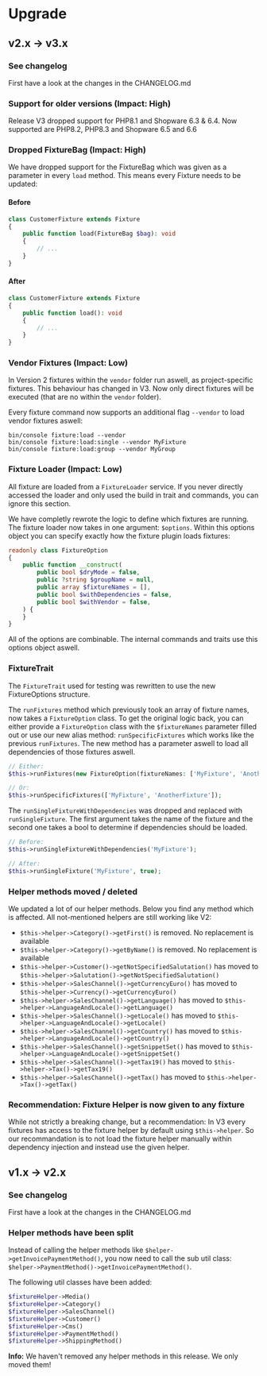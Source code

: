 # Upgrade

## v2.x -> v3.x
### See changelog
First have a look at the changes in the CHANGELOG.md

### Support for older versions (Impact: High)
Release V3 dropped support for PHP8.1 and Shopware 6.3 & 6.4.
Now supported are PHP8.2, PHP8.3 and Shopware 6.5 and 6.6

### Dropped FixtureBag (Impact: High)
We have dropped support for the FixtureBag which was given as a parameter in every `load` method. 
This means every Fixture needs to be updated:

#### Before
```php
class CustomerFixture extends Fixture
{
    public function load(FixtureBag $bag): void 
    {
        // ...
    }
}
```

#### After
```php
class CustomerFixture extends Fixture
{
    public function load(): void 
    {
        // ...
    }
}
```

### Vendor Fixtures (Impact: Low)
In Version 2 fixtures within the `vendor` folder run aswell, as project-specific fixtures. This behaviour has changed
in V3. Now only direct fixtures will be executed (that are no within the `vendor` folder).

Every fixture command now supports an additional flag `--vendor` to load vendor fixtures aswell:
```shell
bin/console fixture:load --vendor
bin/console fixture:load:single --vendor MyFixture
bin/console fixture:load:group --vendor MyGroup
```

### Fixture Loader (Impact: Low)
All fixture are loaded from a `FixtureLoader` service. If you never directly accessed the loader and only used
the build in trait and commands, you can ignore this section.

We have completly rewrote the logic to define which fixtures are running. The fixture loader now takes in one
argument: `$options`. Within this options object you can specify exactly how the fixture plugin loads fixtures:

```php
readonly class FixtureOption
{
    public function __construct(
        public bool $dryMode = false,
        public ?string $groupName = null,
        public array $fixtureNames = [],
        public bool $withDependencies = false,
        public bool $withVendor = false,
    ) {
    }
}
```

All of the options are combinable. The internal commands and traits use this options object aswell.

### FixtureTrait
The `FixtureTrait` used for testing was rewritten to use the new FixtureOptions structure. 

The `runFixtures` method which previously took an array of fixture names, now takes a `FixtureOption` class.
To get the original logic back, you can either provide a `FixtureOption` class with the `$fixtureNames` parameter
filled out or use our new alias method: `runSpecificFixtures` which works like the previous `runFixtures`.
The new method has a parameter aswell to load all dependencies of those fixtures aswell.

```php
// Either:
$this->runFixtures(new FixtureOption(fixtureNames: ['MyFixture', 'AnotherFixture']));

// Or:
$this->runSpecificFixtures(['MyFixture', 'AnotherFixture']);
```

The `runSingleFixtureWithDependencies` was dropped and replaced with `runSingleFixture`. The first argument takes
the name of the fixture and the second one takes a bool to determine if dependencies should be loaded.

```php
// Before:
$this->runSingleFixtureWithDependencies('MyFixture');

// After:
$this->runSingleFixture('MyFixture', true);
```

### Helper methods moved / deleted
We updated a lot of our helper methods. Below you find any method which is affected. All not-mentioned helpers are still
working like V2:

- `$this->helper->Category()->getFirst()` is removed. No replacement is available
- `$this->helper->Category()->getByName()` is removed. No replacement is available
- `$this->helper->Customer()->getNotSpecifiedSalutation()` has moved to `$this->helper->Salutation()->getNotSpecifiedSalutation()`
- `$this->helper->SalesChannel()->getCurrencyEuro()` has moved to `$this->helper->Currency()->getCurrencyEuro()`
- `$this->helper->SalesChannel()->getLanguage()` has moved to `$this->helper->LanguageAndLocale()->getLanguage()`
- `$this->helper->SalesChannel()->getLocale()` has moved to `$this->helper->LanguageAndLocale()->getLocale()`
- `$this->helper->SalesChannel()->getCountry()` has moved to `$this->helper->LanguageAndLocale()->getCountry()`
- `$this->helper->SalesChannel()->getSnippetSet()` has moved to `$this->helper->LanguageAndLocale()->getSnippetSet()`
- `$this->helper->SalesChannel()->getTax19()` has moved to `$this->helper->Tax()->getTax19()`
- `$this->helper->SalesChannel()->getTax()` has moved to `$this->helper->Tax()->getTax()`


### Recommendation: Fixture Helper is now given to any fixture
While not strictly a breaking change, but a recommendation: In V3 every fixtures has access to the fixture helper
by default using `$this->helper`. So our recommandation is to not load the fixture helper manually within dependency
injection and instead use the given helper.


## v1.x -> v2.x
### See changelog
First have a look at the changes in the CHANGELOG.md

### Helper methods have been split
Instead of calling the helper methods like `$helper->getInvoicePaymentMethod()`, you now need to call the
sub util class: `$helper->PaymentMethod()->getInvoicePaymentMethod()`.

The following util classes have been added:
```php
$fixtureHelper->Media()
$fixtureHelper->Category()
$fixtureHelper->SalesChannel()
$fixtureHelper->Customer()
$fixtureHelper->Cms()
$fixtureHelper->PaymentMethod()
$fixtureHelper->ShippingMethod()
```

**Info:** We haven't removed any helper methods in this release. We only moved them!